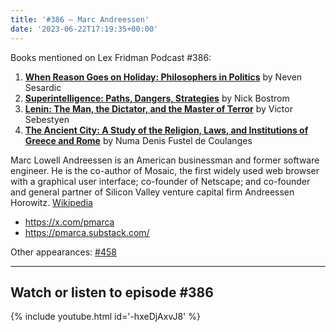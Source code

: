```yaml
---
title: '#386 – Marc Andreessen'
date: '2023-06-22T17:19:35+00:00'
---
```


Books mentioned on Lex Fridman Podcast #386:

1. <b><a href="https://amzn.to/3p9emny" target="_blank" rel="sponsored noopener noreferrer">**When Reason Goes on Holiday: Philosophers in Politics**</a></b> by Neven Sesardic
2. <b><a href="https://amzn.to/46vXHvh" target="_blank" rel="sponsored noopener noreferrer">Superintelligence: Paths, Dangers, Strategies</a></b> by Nick Bostrom
3. <b><a href="https://amzn.to/3NHTxJ3" target="_blank" rel="sponsored noopener noreferrer">Lenin: The Man, the Dictator, and the Master of Terror</a></b> by Victor Sebestyen
4. <b><a href="https://amzn.to/42Wkptt" target="_blank" rel="sponsored noopener noreferrer">The Ancient City: A Study of the Religion, Laws, and Institutions of Greece and Rome</a></b> by Numa Denis Fustel de Coulanges

Marc Lowell Andreessen is an American businessman and former software engineer. He is the co-author of Mosaic, the first widely used web browser with a graphical user interface; co-founder of Netscape; and co-founder and general partner of Silicon Valley venture capital firm Andreessen Horowitz. <a href="https://en.wikipedia.org/wiki/Marc_Andreessen" target="_blank">Wikipedia</a>

- <a href="https://x.com/pmarca" target="_blank">https://x.com/pmarca</a>
- <a href="https://pmarca.substack.com/" target="_blank">https://pmarca.substack.com/</a>

Other appearances: [\#458](/458-marc-andreessen/)

- - - - - -

## Watch or listen to episode #386

{% include youtube.html id='-hxeDjAxvJ8' %}